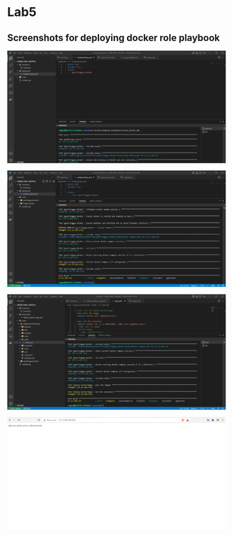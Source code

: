 # Lab5

## Screenshots for deploying docker role playbook

![Docker_1](./screenshots/1.png)

![Docker_2](./screenshots/2.png)

![Deploying_1](./screenshots/3.png)

![Deploying_2](./screenshots/4.png)
